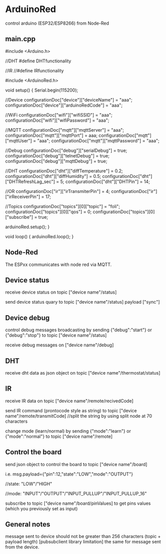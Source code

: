 # ArduinoRed
control arduino (ESP32/ESP8266) from Node-Red


main.cpp
---------
#include <Arduino.h>

//DHT
#define DHTfunctionality

//IR
//#define IRfunctionality

#include <ArduinoRed.h>

void setup()
{
  Serial.begin(115200);

  //Device
  configurationDoc["device"]["deviceName"] = "aaa";
  configurationDoc["device"]["arduinoRedCode"] = "aaa";

  //WiFi
  configurationDoc["wifi"]["wifiSSID"] = "aaa";
  configurationDoc["wifi"]["wifiPassword"] = "aaa";

  //MQTT
  configurationDoc["mqtt"]["mqttServer"] = "aaa";
  configurationDoc["mqtt"]["mqttPort"] = aaa;
  configurationDoc["mqtt"]["mqttUser"] = "aaa";
  configurationDoc["mqtt"]["mqttPassword"] = "aaa";

  //Debug
  configurationDoc["debug"]["serialDebug"] = true;
  configurationDoc["debug"]["telnetDebug"] = true;
  configurationDoc["debug"]["mqttDebug"] = true;

  //DHT
  configurationDoc["dht"]["diffTemperature"] = 0.2;
  configurationDoc["dht"]["diffHumidity"] = 0.5;
  configurationDoc["dht"]["DHTRefreshLag_sec"] = 5;
  configurationDoc["dht"]["DHTPin"] = 14;

  //OR
  configurationDoc["ir"]["irTransmiterPin"] = 4;
  configurationDoc["ir"]["irReceiverPin"] = 17;

  //Topics
  configurationDoc["topics"][0]["topic"] = "foli";
  configurationDoc["topics"][0]["qos"] = 0;
  configurationDoc["topics"][0]["subscribe"] = true;

  arduinoRed.setup();
}

void loop()
{
  arduinoRed.loop();
}



Node-Red
--------
The ESPxx communicates with node red via MQTT.


Device status
-------------

receive device status on topic ["device name"/status]

send device status quary to topic ["device name"/status] payload ["sync"]

Device debug
-------------

control debug messages broadcasting by sending {"debug":"start"} or {"debug":"stop"} to topic ["device name"/status]

receive debug messages on ["device name"/debug]

DHT
---

receive dht data as json object on topic ["device name"/thermostat/status]

IR
--

receive IR data on topic ["device name"/remote/recivedCode]

send IR command (prontocode style as string) to topic ["device name"/remote/transmitCode] //split the string by using split node at 70 characters

change mode (learn/normal) by sending {"mode":"learn"} or {"mode":"normal"} to topic ["device name"/remote]

Control the board
-----------------

send json object to control the board to topic ["device name"/board]

i.e. msg.payload={"pin":12,"state":"LOW","mode":"OUTPUT"}

//state: "LOW"/"HIGH"

//mode: "INPUT"/"OUTPUT"/"INPUT_PULLUP"/"INPUT_PULLUP_16"

subscribe to topic ["device name"/board/pinValues] to get pins values (which you previously set as input)

General notes
-------------
message sent to device should not be greater than 256 characters (topic + payload length) [pubsubclient library limitation]
the same for message sent from the device.
